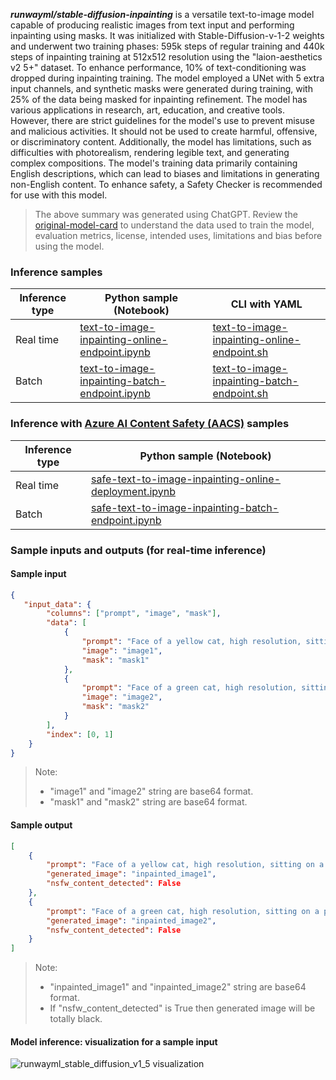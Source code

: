 ___runwayml/stable-diffusion-inpainting___ is a versatile text-to-image model capable of producing realistic images from text input and performing inpainting using masks. It was initialized with Stable-Diffusion-v-1-2 weights and underwent two training phases: 595k steps of regular training and 440k steps of inpainting training at 512x512 resolution using the "laion-aesthetics v2 5+" dataset. To enhance performance, 10% of text-conditioning was dropped during inpainting training. The model employed a UNet with 5 extra input channels, and synthetic masks were generated during training, with 25% of the data being masked for inpainting refinement. The model has various applications in research, art, education, and creative tools. However, there are strict guidelines for the model's use to prevent misuse and malicious activities. It should not be used to create harmful, offensive, or discriminatory content. Additionally, the model has limitations, such as difficulties with photorealism, rendering legible text, and generating complex compositions. The model's training data primarily containing English descriptions, which can lead to biases and limitations in generating non-English content. To enhance safety, a Safety Checker is recommended for use with this model.

> The above summary was generated using ChatGPT. Review the <a href="https://huggingface.co/runwayml/stable-diffusion-inpainting" target="_blank">original-model-card</a> to understand the data used to train the model, evaluation metrics, license, intended uses, limitations and bias before using the model.

### Inference samples

Inference type|Python sample (Notebook)|CLI with YAML
|--|--|--|
Real time|<a href="https://aka.ms/azureml-infer-sdk-text-to-image-inpainting" target="_blank">text-to-image-inpainting-online-endpoint.ipynb</a>|<a href="https://aka.ms/azureml-infer-cli-text-to-image-inpainting" target="_blank">text-to-image-inpainting-online-endpoint.sh</a>
Batch |<a href="https://aka.ms/azureml-infer-batch-sdk-text-to-image-inpainting" target="_blank">text-to-image-inpainting-batch-endpoint.ipynb</a>|<a href="https://aka.ms/azureml-infer-batch-cli-text-to-image-inpainting" target="_blank">text-to-image-inpainting-batch-endpoint.sh</a>

<h3> Inference with <a href="https://learn.microsoft.com/en-us/azure/ai-services/content-safety/studio-quickstart", target="_blank">Azure AI Content Safety (AACS)</a> samples </h3>

Inference type|Python sample (Notebook)
|--|--|
Real time|<a href="https://aka.ms/azureml-infer-sdk-safe-text-to-image-inpainting" target="_blank">safe-text-to-image-inpainting-online-deployment.ipynb</a>
Batch |<a href="https://aka.ms/azureml-infer-batch-sdk-safe-text-to-image-inpainting" target="_blank">safe-text-to-image-inpainting-batch-endpoint.ipynb</a>

### Sample inputs and outputs (for real-time inference)

#### Sample input

```json
{
   "input_data": {
        "columns": ["prompt", "image", "mask"],
        "data": [
            {
                "prompt": "Face of a yellow cat, high resolution, sitting on a park bench",
                "image": "image1",
                "mask": "mask1"
            },
            {
                "prompt": "Face of a green cat, high resolution, sitting on a park bench",
                "image": "image2",
                "mask": "mask2"
            }
        ],
        "index": [0, 1]
    }
}
```

> Note:
>
> - "image1" and "image2" string are base64 format.
> - "mask1" and "mask2" string are base64 format.

#### Sample output

```json
[
    {
        "prompt": "Face of a yellow cat, high resolution, sitting on a park bench",
        "generated_image": "inpainted_image1",
        "nsfw_content_detected": False
    },
    {
        "prompt": "Face of a green cat, high resolution, sitting on a park bench",
        "generated_image": "inpainted_image2",
        "nsfw_content_detected": False
    }
]
```

> Note:
>
> - "inpainted_image1" and "inpainted_image2" string are base64 format.
> - If "nsfw_content_detected" is True then generated image will be totally black.

#### Model inference: visualization for a sample input

<img src="https://automlcesdkdataresources.blob.core.windows.net/finetuning-image-models/images/Model_Result_Visualizations(Do_not_delete)/output_runwayml_stable_diffusion_v1_5.jpg" alt="runwayml_stable_diffusion_v1_5 visualization">
